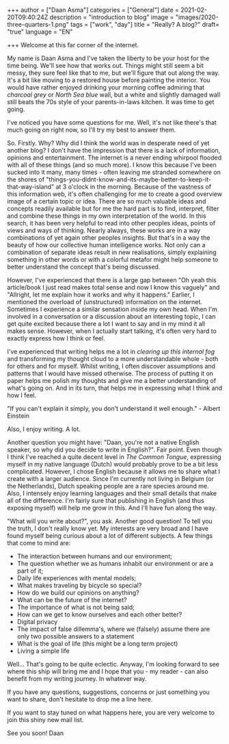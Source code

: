 +++
author = ["Daan Asma"]
categories = ["General"]
date = 2021-02-20T09:40:24Z
description = "introduction to blog"
image = "images/2020-three-quarters-1.png"
tags = ["work", "day"]
title = "Really? A blog?"
draft= "true"
language = "EN"

+++
Welcome at this far corner of the internet. 

My name is Daan Asma and I've taken the liberty to be your host for the time being. We'll see how that works out. Things might still seem a bit messy, they sure feel like that to me, but we'll figure that out along the way. It's a bit like moving to a restored house before painting the interior. You would have rather enjoyed drinking your morning coffee admiring that *charcoal grey* or *North Sea blue* wall, but a white and slightly damaged wall still beats the 70s style of your parents-in-laws kitchen. 
It was time to get going.

I've noticed you have some questions for me. Well, it's not like there's that much going on right now, so I'll try my best to answer them.

So. Firstly. Why? Why did I think the world was in desperate need of yet another blog? 
I don't have the impression that there is a lack of information, opinions and entertainment. The internet is a never ending whirpool flooded with all of these things (and so much more). I know this because I've been sucked into it many, many times - often leaving me stranded somewhere on the shores of "things-you-didnt-know-and-its-maybe-better-to-keep-it-that-way-island" at 3 o'clock in the morning. 
Because of the vastness of this information web, it's often challenging for me to create a good overview image of a certain topic or idea. There are so much valuable ideas and concepts readily available but for me the hard part is to find, interpret, filter and combine these things in my own interpretation of the world. 
In this search, it has been very helpful to read into other peoples ideas, points of views and ways of thinking. Nearly always, these works are in a way combinations of yet again other peoples insights. But that's in a way the beauty of how our collective human intelligence works. Not only can a combination of separate ideas result in new realisations, simply explaining something in other words or with a colorful metafor might help someone to better understand the concept that's being discussed. 

However, I've experienced that there is a large gap between 
"Oh yeah this article/book I just read makes total sense and now I know this vaguely" and "Allright, let me explain how it works and why it happens." Earlier, I mentioned the overload of (unstructured) information on the internet. Sometimes I experience a similar sensation inside my own head. When I'm involved in a conversation or a discussion about an interesting topic, I can get quite excited because there a lot I want to say and in my mind it all makes sense. However, when I actually start talking, it's often very hard to exactly express how I think or feel.

I've experienced that writing helps me a lot in *clearing up this internal fog* and transforming my thought cloud to a more understandable whole - both for others and for myself. Whilst writing, I often discover assumptions and patterns that I would have missed otherwise. The process of putting it on paper helps me polish my thoughts and give me a better understanding of what's going on. And in its turn, that helps me in expressing what I think and how I feel.

"If you can't explain it simply, you don't understand it well enough." - Albert Einstein

Also, I enjoy writing. A lot.

Another question you might have: "Daan, you're not a native English speaker, so why did you decide to write in English?".
Fair point. Even though I think I've reached a quite decent level in *The Common Tongue*, expressing myself in my native language (Dutch) would probably prove to be a bit less complicated. However, I chose English because it allows me to share what I create with a larger audience. Since I'm currently not living in Belgium (or the Netherlands), Dutch speaking people are a rare species around me. Also, I intensely enjoy learning languages and their small details that make all of the difference. I'm fairly sure that publishing in English (and thus exposing myself) will help me grow in this. And I'll have fun along the way.

"What will you write about?", you ask. Another good question! To tell you the truth, I don't really know yet. My interests are very broad and I have found myself being curious about a lot of different subjects. A few things that come to mind are:

- The interaction between humans and our environment;
- The question whether we as humans inhabit our environment or are a part of it;
- Daily life experiences with mental models;
- What makes traveling by bicycle so special? 
- How do we build our opinions on anything? 
- What can be the future of the internet?
- The importance of what is not being said;
- How can we get to know ourselves and each other better?
- Digital privacy
- The impact of false dillemma's, where we (falsely) assume there are only two possible answers to a statement
- What is the goal of life (this might be a long term project)
- Living a simple life

Well... That's going to be quite eclectic. Anyway, I'm looking forward to see where this ship will bring me and I hope that you - my reader - can also benefit from my writing journey. In whatever way.

If you have any questions, suggestions, concerns or just something you want to share, don't hesitate to drop me a line here.

If you want to stay tuned on what happens here, you are very welcome to join this shiny new mail list.

See you soon!
Daan